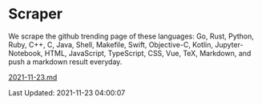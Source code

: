 # Scraper

We scrape the github trending page of these languages: Go, Rust, Python, Ruby, C++, C, Java, Shell, Makefile, Swift, Objective-C, Kotlin, Jupyter-Notebook, HTML, JavaScript, TypeScript, CSS, Vue, TeX, Markdown, and push a markdown result everyday.

[2021-11-23.md](https://github.com/yangwenmai/github-trending-backup/blob/master/2021-11-23.md)

Last Updated: 2021-11-23 04:00:07
